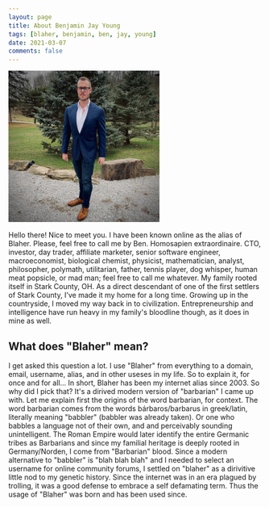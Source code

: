 ```yaml
---
layout: page
title: About Benjamin Jay Young
tags: [blaher, benjamin, ben, jay, young]
date: 2021-03-07
comments: false
---
```


<img src="/assets/img/profile_full.png" class="img-circle zoombtn animated" style="height:300px !important; width:300px !important;">

Hello there! Nice to meet you. I have been known online as the alias of Blaher. Please, feel free to call me by Ben. Homosapien extraordinaire. CTO, investor, day trader, affiliate marketer, senior software engineer, macroeconomist, biological chemist, physicist, mathematician, analyst, philosopher, polymath, utilitarian, father, tennis player, dog whisper, human meat popsicle, or mad man; feel free to call me whatever. My family rooted itself in Stark County, OH. As a direct descendant of one of the first settlers of Stark County, I’ve made it my home for a long time. Growing up in the countryside, I moved my way back in to civilization. Entrepreneurship and intelligence have run heavy in my family's bloodline though, as it does in mine as well.

## What does "Blaher" mean? ##
I get asked this question a lot. I use "Blaher" from everything to a domain, email, username, alias, and in other useses in my life. So to explain it, for once and for all... In short, Blaher has been my internet alias since 2003. So why did I pick that? It's a dirived modern version of "barbarian" I came up with. Let me explain first the origins of the word barbarian, for context. The word barbarian comes from the words bárbaros/barbarus in greek/latin, literally meaning "babbler" (babbler was already taken). Or one who babbles a language not of their own, and and perceivably sounding unintelligent. The Roman Empire would later identify the entire Germanic tribes as Barbarians and since my familial heritage is deeply rooted in Germany/Norden, I come from "Barbarian" blood. Since a modern alternative to "babbler" is "blah blah blah" and I needed to select an username for online community forums, I settled on "blaher" as a dirivitive little nod to my genetic history. Since the internet was in an era plagued by trolling, it was a good defense to embrace a self defamating term. Thus the usage of "Blaher" was born and has been used since.